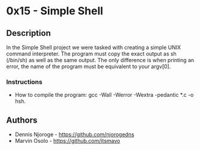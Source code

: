 # 0x15 - Simple Shell
## Description

In the Simple Shell project we were tasked with creating a simple UNIX command interpreter. The program must copy the exact output as sh (/bin/sh) as well as the same output. The only difference is when printing an error, the name of the program must be equivalent to your argv[0].


### Instructions
- How to compile the program: gcc -Wall -Werror -Wextra -pedantic *.c -o hsh.


## Authors
- Dennis Njoroge - https://github.com/njorogedns
- Marvin Osolo - https://github.com/itsmavo
